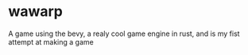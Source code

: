 # wawarp

A game using the bevy, a realy cool game engine in rust, and is my fist attempt at making a game
